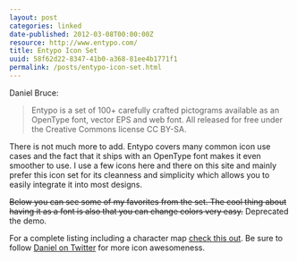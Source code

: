 ```yaml
---
layout: post
categories: linked
date-published: 2012-03-08T00:00:00Z
resource: http://www.entypo.com/
title: Entypo Icon Set
uuid: 58f62d22-8347-41b0-a368-81ee4b1771f1
permalink: /posts/entypo-icon-set.html
---
```

Daniel Bruce:

> Entypo is a set of 100+ carefully crafted pictograms available as an OpenType font, vector
> EPS and web font. All released for free under the Creative Commons license CC BY-SA.

There is not much more to add. Entypo covers many common icon use cases and the fact that it
ships with an OpenType font makes it even smoother to use.
I use a few icons here and there on this site and mainly prefer this icon set for its
cleanness and simplicity which allows you to easily integrate it into most designs.

<strike>Below you can see some of my favorites from the set. The cool thing about having it as
a font is also that you can change colors very easy.</strike> Deprecated the demo.

For a complete listing including a character map [check this out](http://bistro.convergencecms.co/entypo).
Be sure to follow [Daniel on Twitter](http://twitter.com/danielbruce_) for more icon
awesomeness.


